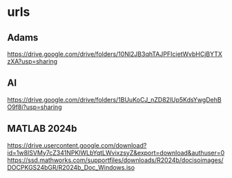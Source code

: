 # urls
## Adams
https://drive.google.com/drive/folders/10Nl2JB3qhTAJPFIcietWvbHCjBYTXzXA?usp=sharing
## AI
https://drive.google.com/drive/folders/1BUuKoCJ_nZD82lUp5KdsYwgDehBO9f8i?usp=sharing
## MATLAB 2024b
https://drive.usercontent.google.com/download?id=1w8ISVMy7cZ341NPKlWLbYqtLWvixzsyZ&export=download&authuser=0
https://ssd.mathworks.com/supportfiles/downloads/R2024b/docisoimages/DOCPKGS24bGR/R2024b_Doc_Windows.iso
